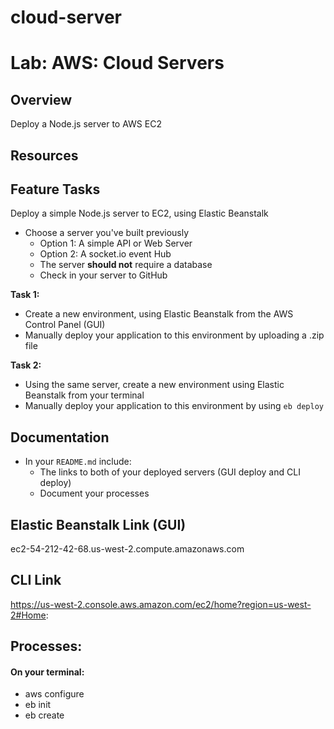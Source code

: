 # cloud-server

# Lab: AWS: Cloud Servers

## Overview

Deploy a Node.js server to AWS EC2

## Resources

## Feature Tasks

Deploy a simple Node.js server to EC2, using Elastic Beanstalk

- Choose a server you've built previously
  - Option 1: A simple API or Web Server
  - Option 2: A socket.io event Hub
  - The server **should not** require a database
  - Check in your server to GitHub

**Task 1:**

- Create a new environment, using Elastic Beanstalk from the AWS Control Panel (GUI)
- Manually deploy your application to this environment by uploading a .zip file

**Task 2:**

- Using the same server, create a new environment using Elastic Beanstalk from your terminal
- Manually deploy your application to this environment by using `eb deploy`

## Documentation

- In your `README.md` include:
  - The links to both of your deployed servers (GUI deploy and CLI deploy)
  - Document your processes

## Elastic Beanstalk Link (GUI)

ec2-54-212-42-68.us-west-2.compute.amazonaws.com

## CLI Link

https://us-west-2.console.aws.amazon.com/ec2/home?region=us-west-2#Home:
## Processes:

#### On your terminal:
- aws configure
- eb init
- eb create